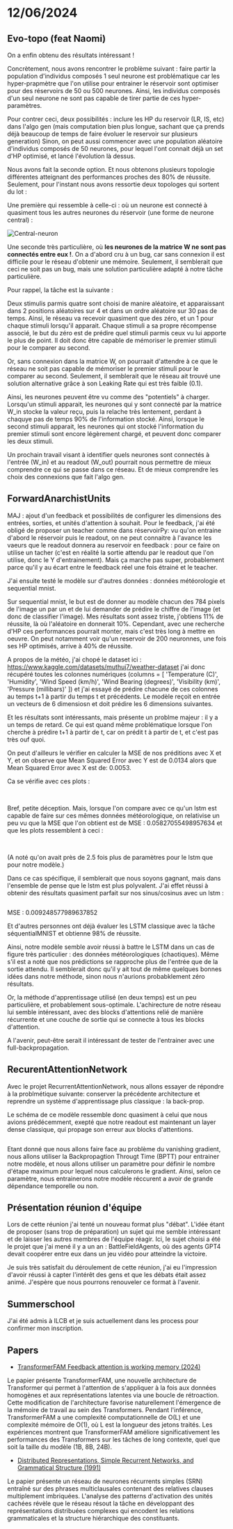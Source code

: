 # 12/06/2024

## Evo-topo (feat Naomi)

On a enfin obtenu des résultats intéressant ! 

Concrètement, nous avons rencontrer le problème suivant : faire partir la population d'individus composés 1 seul neurone est problématique car les hyper-prapmètre que l'on utilise pour entrainer le réservoir sont optimiser pour des réservoirs de 50 ou 500 neurones. Ainsi, les individus composés d'un seul neurone ne sont pas capable de tirer partie de ces hyper-paramètres.

Pour contrer ceci, deux possibilités : inclure les HP du reservoir (LR, IS, etc) dans l'algo gen (mais computation bien plus longue, sachant que ça prends déjà beaucoup de temps de faire évoluer le reservoir sur plusieurs generation)
Sinon, on peut aussi commencer avec une population aléatoire d'individus composés de 50 neurones, pour lequel l'ont connait déjà un set d'HP optimisé, et lancé l'évolution là dessus. 

Nous avons fait la seconde option. Et nous obtenons plusieurs topologie différentes atteignant des performances proches des 80% de réussite. Seulement, pour l'instant nous avons ressortie deux topologes qui sortent du lot :

Une première qui ressemble à celle-ci : où un neurone est connecté à quasiment tous les autres neurones du réservoir (une forme de neurone central) :

![Central-neuron](./picture-2024-06-12/one_best-79.2.png)

Une seconde très particulière, où **les neurones de la matrice W ne sont pas connectés entre eux !**. On a d'abord cru à un bug, car sans connexion il est difficile pour le réseau d'obtenir une mémoire. Seulement, il semblerait que ceci ne soit pas un bug, mais une solution particulière adapté à notre tâche particulière.

Pour rappel, la tâche est la suivante :

Deux stimulis parmis quatre sont choisi de manire aléatoire, et apparaissant dans 2 positions aléatoires sur 4 et dans un ordre aléatoire sur 30 pas de temps.
Ainsi, le réseau va recevoir quasiment que des zéro, et un 1 pour chaque stimuli lorsqu'il apparait. 
Chaque stimuli a sa propre récompense associé, le but du zéro est de prédire quel stimuli parmis ceux vu lui apporte le plus de point. Il doit donc être capable de mémoriser le premier stimuli pour le comparer au second.

Or, sans connexion dans la matrice W, on pourraait d'attendre à ce que le réseau ne soit pas capable de mémoriser le premier stimuli pour le comparer au second. Seulement, il semblerait que le réseau ait trouvé une solution alternative grâce à son Leaking Rate qui est très faible (0.1). 

Ainsi, les neurones peuvent être vu comme des "potentiels" à charger. Lorsqu'un stimuli apparait, les neurones qui y sont connecté par la matrice W_in stocke la valeur reçu, puis la relache très lentement, perdant à chaquye pas de temps 90% de l'information stocké. Ainsi, lorsque le second stimuli apparait, les neurones qui ont stocké l'information du premier stimuli sont encore légèrement chargé, et peuvent donc comparer les deux stimuli.

Un prochain travail visant à identifier quels neurones sont connectés à l'entrée (W_in) et au readout (W_out) pourrait nous permettre de mieux comprendre ce qui se passe dans ce réseau. Et de mieux comprendre les choix des connexions que fait l'algo gen.


## ForwardAnarchistUnits

MAJ : ajout d'un feedback et possibilités de configurer les dimensions des entrées, sorties, et unités d'attention à souhait.
Pour le feedback, j'ai été obligé de proposer un teacher comme dans réservoirPy: vu qu'on entraine d'abord le réservoir puis le readout, on ne peut connaitre à l'avance les vaeurs que le readout donnera au reservoir en feedback : pour ce faire on utilise un tacher (c'est en réalité la sortie attendu par le readout que l'on utilise, donc le Y d'entrainement). Mais ça marche pas super, probablement parce qu'il y au écart entre le feedback réel une fois étrainé et le teacher. 

J'ai ensuite testé le modèle sur d'autres données : données météorologie et sequential mnist. 

Sur sequential mnist, le but est de donner au modèle chacun des 784 pixels de l'image un par un et de lui demander de prédire le chiffre de l'image (et donc de classifier l'image). Mes résultats sont assez triste, j'obtiens 11% de réussite, là où l'aléatoire en donnerait 10%. Cependant, avec une recherche d'HP ces performances pourrait monter, mais c'est très long à mettre en oeuvre. On peut notamment voir qu'un reservoir de 200 neuronnes, une fois ses HP optimisés, arrive à 40% de réussite.

A propos de la météo, j'ai chopé le dataset ici : https://www.kaggle.com/datasets/muthuj7/weather-dataset
j'ai donc récupéré toutes les colonnes numériques (columns = [
    'Temperature (C)', 
    'Humidity', 
    'Wind Speed (km/h)', 
    'Wind Bearing (degrees)', 
    'Visibility (km)', 
    'Pressure (millibars)'
]) et j'ai essayé de prédire chacune de ces colonnes au temps t+1 à partir du temps t et précédents. Le modèle reçoit en entrée un vecteurs de 6 dimensiosn  et doit prédire les 6 dimensions suivantes.

Et les résultats sont intéressants, mais présente un problme majeur : il y a un temps de retard. Ce qui est quand même problématique lorsque l'on cherche à prédire t+1 à partir de t, car on prédit t à partir de t, et c'est pas très ouf quoi.

On peut d'ailleurs le vérifier en calculer la MSE de nos préditions avec X et Y, et on observe que Mean Squared Error avec Y est de 0.0134 alors que Mean Squared Error avec X est de: 0.0053. 

Ca se vérifie avec ces plots :

![]()
![]()
![]()
![]()

Bref, petite déception. Mais, lorsque l'on compare avec ce qu'un lstm est capable de faire sur ces mêmes données météorologique, on relativise un peu vu que la MSE que l'on obtient est de MSE : 0.05827055498957634 et que les plots ressemblent à ceci :

![]()
![]()
![]()
![]()
![]()

(A noté qu'on avait près de 2.5 fois plus de paramètres pour le lstm que pour notre modèle.)

Dans ce cas spécifique, il semblerait que nous soyons gagnant, mais dans l'ensemble de pense que le lstm est plus polyvalent. J'ai effet réussi à obtenir des résultats quasiment parfait sur nos sinus/cosinus avec un lstm :

![]()

MSE : 0.009248577989637852

Et d'autres personnes ont déjà évaluer les LSTM classique avec la tâche séquentialMNIST et obtienne 98% de réussite.


Ainsi, notre modèle semble avoir réussi à battre le LSTM dans un cas de figure très particulier : des données météorologiques (chaotiques). Même s'il est a noté que nos prédictions se rapproche plus de l'entrée que de la sortie attendu. Il semblerait donc qu'il y ait tout de même quelques bonnes idées dans notre méthode, sinon nous n'aurions probabklement zéro résultats.

Or, la méthode d'apprentissage utilisé (en deux temps) est un peu particulière, et probablement sous-optimale. L'achirecture de notre réseau lui semble intéressant, avec des blocks d'attentions relié de manière récurrente et une couche de sortie qui se connecte à tous les blocks d'attention.

A l'avenir, peut-être serait il intéressant de tester de l'entrainer avec une full-backpropagation.


## RecurentAttentionNetwork

Avec le projet RecurrentAttentionNetwork, nous allons essayer de répondre à la problmétique suivante: conserver la précédente architecture et reprendre un système d'apprentissage plus classique : la back-prop. 

Le schéma de ce modèle ressemble donc quasiment à celui que nous avions prédécemment, exepté que notre readout est maintenant un layer dense classique, qui propage son erreur aux blocks d'attentions.

![]()

Etant donné que nous allons faire face au problème du vanishing gradient, nous allons utiliser la Backpropagtion Througt Time (BPTT) pour entrainer notre modèle, et nous allons utiliser un paramètre pour définir le nombre d'étape maximum pour lequel nous calculerons le gradient. Ainsi, selon ce paramètre, nous entrainerons notre modèle réccurent a avoir de grande dépendance temporelle ou non. 

## Présentation réunion d'équipe

Lors de cette réunion j'ai tenté un nouveau format plus "débat". L'idée étant de proposer (sans trop de préparation) un sujet qui me semble intéressant et de laisser les autres membres de l'équipe réagir. Ici, le sujet choisi a été le projet que j'ai mené il y a un an : BattleFieldAgents, où des agents GPT4 devait coopérer entre eux dans un jeu vidéo pour atteindre la victoire.  

Je suis très satisfait du déroulement de cette réunion, j'ai eu l'impression d'avoir réussi à capter l'intérêt des gens et que les débats était assez animé. J'espère que nous pourrons renouveler ce format à l'avenir.

## Summerschool

J'ai été admis à ILCB et je suis actuellement dans les process pour confirmer mon inscription.


## Papers

- [TransformerFAM Feedback attention is working memory (2024)](https://arxiv.org/pdf/2404.09173)

Le papier présente TransformerFAM, une nouvelle architecture de Transformer qui permet à l'attention de s'appliquer à la fois aux données homogènes et aux représentations latentes via une boucle de rétroaction. Cette modification de l'architecture favorise naturellement l'émergence de la mémoire de travail au sein des Transformers. Pendant l'inférence, TransformerFAM a une complexité computationnelle de O(L) et une complexité mémoire de O(1), où L est la longueur des jetons traités. Les expériences montrent que TransformerFAM améliore significativement les performances des Transformers sur les tâches de long contexte, quel que soit la taille du modèle (1B, 8B, 24B).

- [Distributed Representations, Simple Recurrent Networks, and Grammatical Structure (1991)](https://link.springer.com/content/pdf/10.1007/BF00114844.pdf)

Le papier présente un réseau de neurones récurrents simples (SRN) entraîné sur des phrases multiclausales contenant des relatives clauses multiplement imbriquées. L'analyse des patterns d'activation des unités cachées révèle que le réseau résout la tâche en développant des représentations distribuées complexes qui encodent les relations grammaticales et la structure hiérarchique des constituants.




